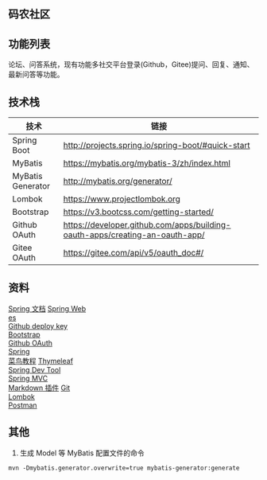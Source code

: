 ## 码农社区

## 功能列表  
论坛、问答系统，现有功能多社交平台登录(Github，Gitee)提问、回复、通知、最新问答等功能。

## 技术栈
|  技术   |  链接   |
| --- | --- |
|  Spring Boot   |  http://projects.spring.io/spring-boot/#quick-start   |
|   MyBatis  |  https://mybatis.org/mybatis-3/zh/index.html   |
|   MyBatis Generator  |  http://mybatis.org/generator/   |
|Lombok| https://www.projectlombok.org |
|Bootstrap|https://v3.bootcss.com/getting-started/|
|Github OAuth|https://developer.github.com/apps/building-oauth-apps/creating-an-oauth-app/|
|Gitee OAuth|https://gitee.com/api/v5/oauth_doc#/|


## 资料
[Spring 文档](https://spring.io/guides) 
[Spring Web](https://spring.io/guides/gs/serving-web-content/)  
[es](https://elasticsearch.cn/explore)    
[Github deploy key](https://developer.github.com/v3/guides/managing-deploy-keys/#deploy-keys)    
[Bootstrap](https://v3.bootcss.com/getting-started/)    
[Github OAuth](https://developer.github.com/apps/building-oauth-apps/creating-an-oauth-app/)   
[Spring](https://docs.spring.io/spring-boot/docs/2.0.0.RC1/reference/htmlsingle/#boot-features-embedded-database-support)    
[菜鸟教程](https://www.runoob.com/mysql/mysql-insert-query.html)
[Thymeleaf](https://www.thymeleaf.org/doc/tutorials/3.0/usingthymeleaf.html#setting-attribute-values)   
[Spring Dev Tool](https://docs.spring.io/spring-boot/docs/2.0.0.RC1/reference/htmlsingle/#using-boot-devtools)  
[Spring MVC](https://docs.spring.io/spring/docs/5.0.3.RELEASE/spring-framework-reference/web.html#mvc-handlermapping-interceptor)  
[Markdown 插件](http://editor.md.ipandao.com/)
[Git](https://git-scm.com/download)  
[Lombok](https://www.projectlombok.org)  
[Postman](https://chrome.google.com/webstore/detail/coohjcphdfgbiolnekdpbcijmhambjff)

## 其他
1. 生成 Model 等 MyBatis 配置文件的命令
```
mvn -Dmybatis.generator.overwrite=true mybatis-generator:generate
```